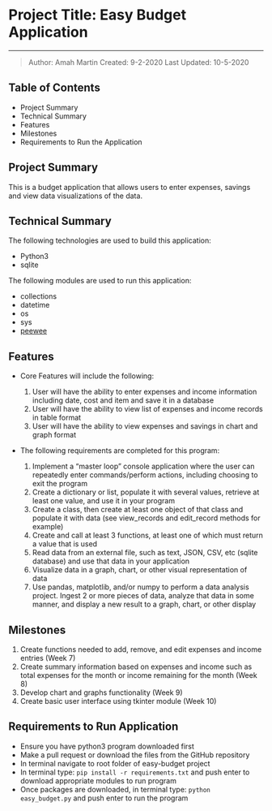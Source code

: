 # Project Title: Easy Budget Application

---

> Author: Amah Martin
> Created: 9-2-2020
> Last Updated: 10-5-2020

## Table of Contents

- Project Summary
- Technical Summary
- Features
- Milestones
- Requirements to Run the Application

## Project Summary

This is a budget application that allows users to enter expenses, savings and view data visualizations of the data.

## Technical Summary

The following technologies are used to build this application:

- Python3
- sqlite

The following modules are used to run this application:

- collections
- datetime
- os
- sys
- [peewee](https://docs.peewee-orm.com/en/latest/index.html)

## Features

- Core Features will include the following\:

  1. User will have the ability to enter expenses and income information including date, cost and item and save it in a database
  2. User will have the ability to view list of expenses and income records in table format
  3. User will have the ability to view expenses and savings in chart and graph format

- The following requirements are completed for this program:

  1. Implement a “master loop” console application where the user can repeatedly enter commands/perform actions, including choosing to exit the program
  2. Create a dictionary or list, populate it with several values, retrieve at least one value, and use it in your program
  3. Create a class, then create at least one object of that class and populate it with data (see view_records and edit_record methods for example)
  4. Create and call at least 3 functions, at least one of which must return a value that is used
  5. Read data from an external file, such as text, JSON, CSV, etc (sqlite database) and use that data in your application
  6. Visualize data in a graph, chart, or other visual representation of data
  7. Use pandas, matplotlib, and/or numpy to perform a data analysis project. Ingest 2 or more pieces of data, analyze that data in some manner, and display a new result to a graph, chart, or other display

## Milestones

1. Create functions needed to add, remove, and edit expenses and income entries (Week 7)
2. Create summary information based on expenses and income such as total expenses for the month or income remaining for the month (Week 8)
3. Develop chart and graphs functionality (Week 9)
4. Create basic user interface using tkinter module (Week 10)

## Requirements to Run Application

- Ensure you have python3 program downloaded first
- Make a pull request or download the files from the GitHub repository
- In terminal navigate to root folder of easy-budget project
- In terminal type: `pip install -r requirements.txt` and push enter to download appropriate modules to run program
- Once packages are downloaded, in terminal type: `python easy_budget.py` and push enter to run the program
